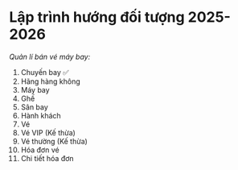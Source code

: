 # Lập trình hướng đối tượng 2025-2026
*Quản lí bán vé máy bay:*
  1. Chuyến bay ✅
  2. Hãng hàng không
  3. Máy bay
  4. Ghế
  5. Sân bay
  6. Hành khách
  7. Vé
  8. Vé VIP (Kế thừa)
  9. Vé thường (Kế thừa)
  10. Hóa đơn vé
  11. Chi tiết hóa đơn
